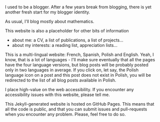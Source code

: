 I used to be a blogger. After a few years break from blogging, there is yet another fresh start for my blogger identity. 

As usual, I'll blog mostly about mathematics. 

This website is also a placeholder for other bits of information 

- about me: a CV, a list of publications, a list of projects...
- about my interests: a reading list, appreciation lists...

This is a multi-lingual website: French, Spanish, Polish and English. Yeah, I know, that is a lot of languages - I'll make sure eventually that all the pages have the four language versions, but blog posts will be probably posted only in two languages in average. If you click on, let say, the Polish language icon on a post and this post does not exist in Polish, you will be redirected to the list of all blog posts available in Polish.

I place high-value on the web accessibility. If you encounter any accessibility issues with this website, please tell me.

This Jekyll-generated website is hosted on GitHub Pages. This means that all the code is public, and that you can submit issues and pull-requests when you encounter any problem. Please, feel free to do so.


